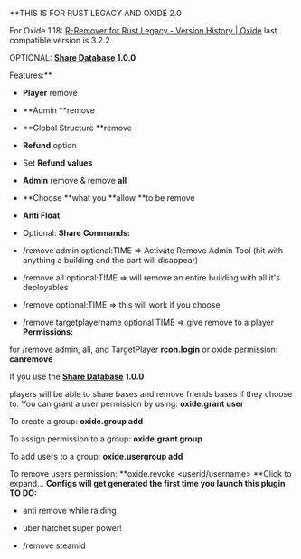 **THIS IS FOR RUST LEGACY AND OXIDE 2.0

For Oxide 1.18: [R-Remover for Rust Legacy - Version History | Oxide](http://oxidemod.org/resources/r-remover.459/history) last compatible version is 3.2.2

OPTIONAL:
**[Share Database](http://oxidemod.org/plugins/share-database.935/) 1.0.0**


Features:**

- **Player** remove

- **Admin **remove

- **Global Structure **remove

- **Refund** option

- Set **Refund values**

- **Admin** remove & remove **all**

- **Choose **what you **allow **to be remove

- **Anti Float**

- Optional: **Share**
**Commands:**
- /remove admin optional:TIME => Activate Remove Admin Tool (hit with anything a building and the part will disappear)
- /remove all optional:TIME => will remove an entire building with all it's deployables
- /remove optional:TIME => this will work if you choose

- /remove targetplayername optional:TIME => give remove to a player
**Permissions:**

for /remove admin, all, and TargetPlayer
**rcon.login** or oxide permission: **canremove**

If you use the  **[Share Database](http://oxidemod.org/plugins/share-database.935/) 1.0.0**

players will be able to share bases and remove friends bases if they choose to.
You can grant a user permission by using:
**oxide.grant user <username> <permission>**

To create a group:
**oxide.group add <groupname>**

To assign permission to a group:
**oxide.grant group <groupname> <permission>**

To add users to a group:
**oxide.usergroup add <username> <groupname>**

To remove users permission:
**oxide.revoke <userid/username> <group> <permission>**Click to expand...
**Configs will get generated the first time you launch this plugin**
**TO DO:**

- anti remove while raiding

- uber hatchet super power!

- /remove steamid